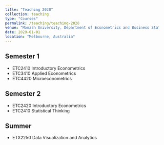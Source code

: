 ```yaml
---
title: "Teaching 2020"
collection: teaching
type: "Courses"
permalink: /teaching/teaching-2020
venue: "Monash University, Department of Econometrics and Business Statistics"
date: 2020-01-01
location: "Melbourne, Australia"
---
```


## Semester 1

- ETC2410 Introductory Econometrics
- ETC3410 Applied Econometrics
- ETC4420 Microeconometrics

## Semester 2

- ETC2420 Introductory Econometrics
- ETC2410 Statistical Thinking

## Summer

- ETX2250 Data Visualization and Analytics
